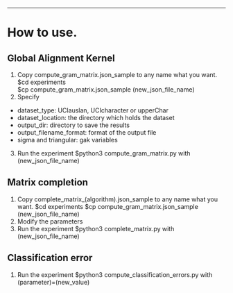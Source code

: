 

-----
# How to use.

## Global Alignment Kernel
1. Copy compute_gram_matrix.json_sample to any name what you want.
        $cd experiments  
        $cp compute_gram_matrix.json_sample (new_json_file_name)
2. Specify
- dataset_type: UCIauslan, UCIcharacter or upperChar
- dataset_location: the directory which holds the dataset
- output_dir: directory to save the results
- output_filename_format: format of the output file
- sigma and triangular: gak variables
3. Run the experiment
        $python3 compute_gram_matrix.py with (new_json_file_name)

## Matrix completion
1. Copy complete_matrix_(algorithm).json_sample to any name what you want.
        $cd experiments
        $cp compute_gram_matrix.json_sample (new_json_file_name)
2. Modify the parameters
3. Run the experiment
        $python3 complete_matrix.py with (new_json_file_name)

## Classification error
1. Run the experiment
        $python3 compute_classification_errors.py with (parameter)=(new_value)

